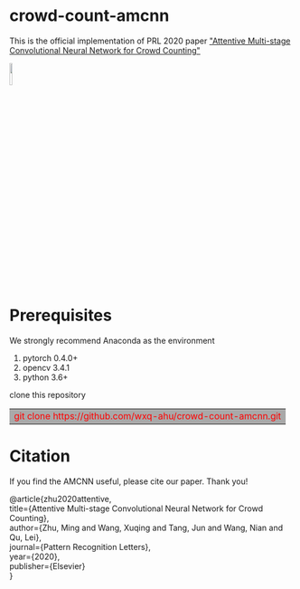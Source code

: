 # crowd-count-amcnn
This is the official implementation of PRL 2020 paper ["Attentive Multi-stage Convolutional Neural Network for Crowd Counting"](https://www.sciencedirect.com/science/article/pii/S0167865520301793)

<img src="https://github.com/wxq-ahu/crowd-count-amcnn/tree/master/image/AMCNN.jpg" width="10%" hight="10%">  


# Prerequisites  
We strongly recommend Anaconda as the environment
1. pytorch 0.4.0+
2. opencv 3.4.1
3. python 3.6+  

clone this repository  
<table><tr><td bgcolor=DarkGray><font color=red>git clone https://github.com/wxq-ahu/crowd-count-amcnn.git</font></td></tr></table>

# Citation
If you find the AMCNN useful, please cite our paper. Thank you!

 @article{zhu2020attentive,  
    title={Attentive Multi-stage Convolutional Neural Network for Crowd Counting},  
    author={Zhu, Ming and Wang, Xuqing and Tang, Jun and Wang, Nian and Qu, Lei},  
    journal={Pattern Recognition Letters},  
    year={2020},  
    publisher={Elsevier}  
}
